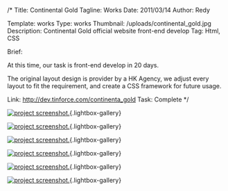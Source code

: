 /*
Title: Continental Gold
Tagline: Works
Date: 2011/03/14
Author: Redy

Template: works
Type: works
Thumbnail: /uploads/continental_gold.jpg
Description: Continental Gold official website front-end develop
Tag: Html, CSS

Brief: <p>At this time, our task is front-end develop in 20 days.</p><p>The original layout design is provider by a HK Agency, we adjust every layout to fit the requirement, and create a CSS framework for future usage.</p>
Link: http://dev.tinforce.com/continenta_gold
Task: Complete
*/

[1]: %image_url%/works/continental_gold/continental_gold_1_s.jpg  "Continental Gold"
[2]: %image_url%/works/continental_gold/continental_gold_2_s.jpg  "Continental Gold"
[3]: %image_url%/works/continental_gold/continental_gold_3_s.jpg  "Continental Gold"
[4]: %image_url%/works/continental_gold/continental_gold_4_s.jpg  "Continental Gold"
[5]: %image_url%/works/continental_gold/continental_gold_5_s.jpg  "Continental Gold"
[6]: %image_url%/works/continental_gold/continental_gold_6_s.jpg  "Continental Gold"
[7]: %image_url%/works/continental_gold/continental_gold_7_s.jpg  "Continental Gold"


[![project screenshot.][1]](%image_url%/works/continental_gold/continental_gold_1_s.jpg "screenshot"){.lightbox-gallery}

[![project screenshot.][2]](%image_url%/works/continental_gold/continental_gold_2_s.jpg "screenshot."){.lightbox-gallery}

[![project screenshot.][3]](%image_url%/works/continental_gold/continental_gold_3_s.jpg "screenshot."){.lightbox-gallery}

[![project screenshot.][4]](%image_url%/works/continental_gold/continental_gold_4_s.jpg "screenshot."){.lightbox-gallery}

[![project screenshot.][5]](%image_url%/works/continental_gold/continental_gold_5_s.jpg "screenshot."){.lightbox-gallery}

[![project screenshot.][6]](%image_url%/works/continental_gold/continental_gold_6_s.jpg "screenshot."){.lightbox-gallery}